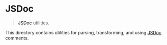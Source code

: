 # JSDoc

> [JSDoc][jsdoc] utilities.

<!-- Section to include introductory text. Make sure to keep an empty line after the intro `section` element and another before the `/section` close. -->

<section class="intro">

This directory contains utilities for parsing, transforming, and using [JSDoc][jsdoc] comments.

</section>

<!-- /.intro -->

<!-- Section for all links. Make sure to keep an empty line after the `section` element and another before the `/section` close. -->

<section class="links">

[jsdoc]: https://jsdoc.app/

</section>

<!-- /.links -->
